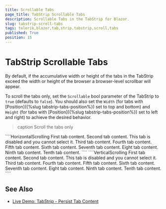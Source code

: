 ```yaml
---
title: Scrollable Tabs
page_title: TabStrip Scrollable Tabs
description: Scrollable Tabs in the TabStrip for Blazor.
slug: tabstrip-scroll-tabs
tags: telerik,blazor,tab,strip,tabstrip,scroll,tabs
published: True
position: 15
---
```


# TabStrip Scrollable Tabs

By default, if the accumulative width or height of the tabs in the TabStrip exceed the width or height of the browser a browser-level scrollbar will appear. 

To scroll the tabs only, set the `Scrollable` bool parameter of the TabStrip to `true` (defaults to `false`). You should also set the `Width` (for tabs with [Position]({%slug tabstrip-tabs-position%}) set to top and bottom) and `Height` (for tabs with [Position]({%slug tabstrip-tabs-position%}) set to left and right) to achieve the desired behavior.

>caption Scroll the tabs only

<div class="skip-repl"></div>
````HorizontalScrolling
<TelerikTabStrip Scrollable="true"
                 Width="300px"
                 TabPosition="Telerik.Blazor.TabPosition.Top">
    <TabStripTab Title="First">
        First tab content.
    </TabStripTab>
    <TabStripTab Title="Second" Disabled="true">
        Second tab content. This tab is disabled and you cannot select it.
    </TabStripTab>
    <TabStripTab Title="Third">
        Third tab content.
    </TabStripTab>
    <TabStripTab Title="Fourth">
        Fourth tab content.
    </TabStripTab>
    <TabStripTab Title="Fifth">
        Fifth tab content.
    </TabStripTab>
    <TabStripTab Title="Sixth">
        Sixth tab content.
    </TabStripTab>
    <TabStripTab Title="Seventh">
        Seventh tab content.
    </TabStripTab>
    <TabStripTab Title="Eight">
        Eight tab content.
    </TabStripTab>
    <TabStripTab Title="Ninth">
        Ninth tab content.
    </TabStripTab>
    <TabStripTab Title="Tenth">
        Tenth tab content.
    </TabStripTab>
</TelerikTabStrip>
````
````VerticalScrolling
<TelerikTabStrip Scrollable="true"
                 Width="300px"
                 TabPosition="Telerik.Blazor.TabPosition.Top">
    <TabStripTab Title="First">
        First tab content.
    </TabStripTab>
    <TabStripTab Title="Second" Disabled="true">
        Second tab content. This tab is disabled and you cannot select it.
    </TabStripTab>
    <TabStripTab Title="Third">
        Third tab content.
    </TabStripTab>
    <TabStripTab Title="Fourth">
        Fourth tab content.
    </TabStripTab>
    <TabStripTab Title="Fifth">
        Fifth tab content.
    </TabStripTab>
    <TabStripTab Title="Sixth">
        Sixth tab content.
    </TabStripTab>
    <TabStripTab Title="Seventh">
        Seventh tab content.
    </TabStripTab>
    <TabStripTab Title="Eight">
        Eight tab content.
    </TabStripTab>
    <TabStripTab Title="Ninth">
        Ninth tab content.
    </TabStripTab>
    <TabStripTab Title="Tenth">
        Tenth tab content.
    </TabStripTab>
</TelerikTabStrip>
````

## See Also

  * [Live Demo: TabStrip - Persist Tab Content](https://demos.telerik.com/blazor-ui/tabstrip/persist-content)